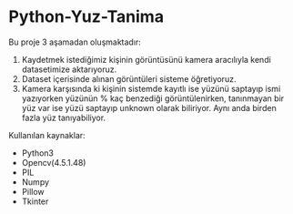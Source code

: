 # Python-Yuz-Tanima
Bu proje 3 aşamadan oluşmaktadır:
1. Kaydetmek istediğimiz kişinin görüntüsünü kamera aracılıyla kendi datasetimize aktarıyoruz.
2. Dataset içerisinde alınan görüntüleri sisteme öğretiyoruz.
3. Kamera karşısında ki kişinin sistemde kayıtlı ise yüzünü saptayıp ismi yazıyorken yüzünün % kaç benzediği görüntülenirken, tanınmayan bir yüz var ise yüzü saptayıp unknown olarak biliriyor. Aynı anda birden fazla yüz tanıyabiliyor.

Kullanılan kaynaklar:
- Python3
- Opencv(4.5.1.48)
- PIL
- Numpy
- Pillow
- Tkinter
